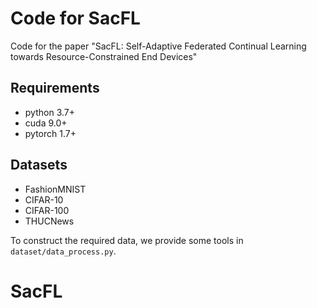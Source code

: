 # Code for SacFL
Code for the paper "SacFL: Self-Adaptive Federated Continual Learning towards Resource-Constrained End Devices"


## Requirements
- python 3.7+
- cuda 9.0+
- pytorch 1.7+


## Datasets
- FashionMNIST
- CIFAR-10
- CIFAR-100
- THUCNews

To construct the required data, we provide some tools in `` dataset/data_process.py ``.

# SacFL
